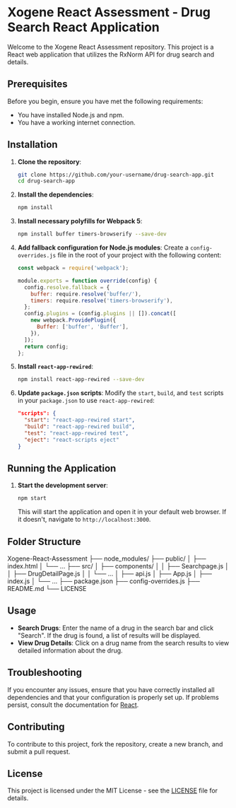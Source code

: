 # Xogene React Assessment - Drug Search React Application

Welcome to the Xogene React Assessment repository. This project is a React web application that utilizes the RxNorm API for drug search and details.


## Prerequisites

Before you begin, ensure you have met the following requirements:

- You have installed Node.js and npm.
- You have a working internet connection.

## Installation

1. **Clone the repository**:
    ```bash
    git clone https://github.com/your-username/drug-search-app.git
    cd drug-search-app
    ```

2. **Install the dependencies**:
    ```bash
    npm install
    ```

3. **Install necessary polyfills for Webpack 5**:
    ```bash
    npm install buffer timers-browserify --save-dev
    ```

4. **Add fallback configuration for Node.js modules**:
   Create a `config-overrides.js` file in the root of your project with the following content:
    ```javascript
    const webpack = require('webpack');

    module.exports = function override(config) {
      config.resolve.fallback = {
        buffer: require.resolve('buffer/'),
        timers: require.resolve('timers-browserify'),
      };
      config.plugins = (config.plugins || []).concat([
        new webpack.ProvidePlugin({
          Buffer: ['buffer', 'Buffer'],
        }),
      ]);
      return config;
    };
    ```

5. **Install `react-app-rewired`**:
    ```bash
    npm install react-app-rewired --save-dev
    ```

6. **Update `package.json` scripts**:
   Modify the `start`, `build`, and `test` scripts in your `package.json` to use `react-app-rewired`:
    ```json
    "scripts": {
      "start": "react-app-rewired start",
      "build": "react-app-rewired build",
      "test": "react-app-rewired test",
      "eject": "react-scripts eject"
    }
    ```

## Running the Application

1. **Start the development server**:
    ```bash
    npm start
    ```

    This will start the application and open it in your default web browser. If it doesn't, navigate to `http://localhost:3000`.

## Folder Structure

Xogene-React-Assessment
├── node_modules/
├── public/
│   ├── index.html
│   └── ...
├── src/
│   ├── components/
│   │   ├── Searchpage.js
│   │   ├── DrugDetailPage.js
│   │   └── ...
│   ├── api.js
│   ├── App.js
│   ├── index.js
│   └── ...
├── package.json
├── config-overrides.js
├── README.md
└── LICENSE

## Usage

- **Search Drugs**: Enter the name of a drug in the search bar and click "Search". If the drug is found, a list of results will be displayed.
- **View Drug Details**: Click on a drug name from the search results to view detailed information about the drug.

## Troubleshooting

If you encounter any issues, ensure that you have correctly installed all dependencies and that your configuration is properly set up. If problems persist, consult the documentation for [React](https://reactjs.org/docs/getting-started.html).

## Contributing

To contribute to this project, fork the repository, create a new branch, and submit a pull request.

## License

This project is licensed under the MIT License - see the [LICENSE](LICENSE) file for details.
